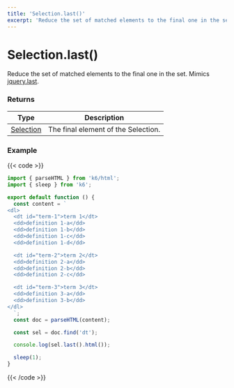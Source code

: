 ```yaml
---
title: 'Selection.last()'
excerpt: 'Reduce the set of matched elements to the final one in the set.'
---
```


# Selection.last()

Reduce the set of matched elements to the final one in the set.
Mimics [jquery.last](https://api.jquery.com/last/).

### Returns

| Type                                                                                   | Description                         |
| -------------------------------------------------------------------------------------- | ----------------------------------- |
| [Selection](https://grafana.com/docs/k6/<K6_VERSION>/javascript-api/k6-html/selection) | The final element of the Selection. |

### Example

{{< code >}}

```javascript
import { parseHTML } from 'k6/html';
import { sleep } from 'k6';

export default function () {
  const content = `
<dl>
  <dt id="term-1">term 1</dt>
  <dd>definition 1-a</dd>
  <dd>definition 1-b</dd>
  <dd>definition 1-c</dd>
  <dd>definition 1-d</dd>

  <dt id="term-2">term 2</dt>
  <dd>definition 2-a</dd>
  <dd>definition 2-b</dd>
  <dd>definition 2-c</dd>

  <dt id="term-3">term 3</dt>
  <dd>definition 3-a</dd>
  <dd>definition 3-b</dd>
</dl>
  `;
  const doc = parseHTML(content);

  const sel = doc.find('dt');

  console.log(sel.last().html());

  sleep(1);
}
```

{{< /code >}}
